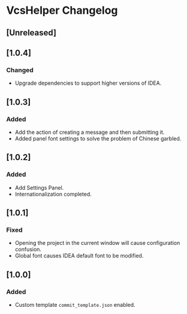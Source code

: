 <!-- Keep a Changelog guide -> https://keepachangelog.com -->

# VcsHelper Changelog

## [Unreleased]
## [1.0.4]
### Changed
- Upgrade dependencies to support higher versions of IDEA.

## [1.0.3]
### Added
- Add the action of creating a message and then submitting it.
- Added panel font settings to solve the problem of Chinese garbled.

## [1.0.2]
### Added
- Add Settings Panel.
- Internationalization completed.

## [1.0.1]
### Fixed
- Opening the project in the current window will cause configuration confusion.
- Global font causes IDEA default font to be modified.

## [1.0.0]
### Added
- Custom template `commit_template.json` enabled.
